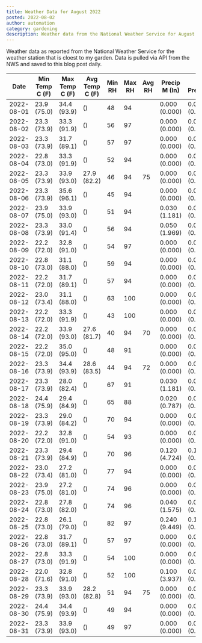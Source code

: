 ```yaml
---
title: Weather Data for August 2022
posted: 2022-08-02
author: automation
category: gardening
description: Weather data from the National Weather Service for August 2022
---
```


Weather data as reported from the National Weather Service for the weather station 
that is cloest to my garden. Data is pulled via API from the NWS and saved to this 
blog post daily.

|Date|Min Temp C (F)|Max Temp C (F)|Avg Temp C (F)|Min RH|Max RH|Avg RH|Precip M (In)|Avg Precip/Hr|
|---|---|---|---|---|---|---|---|---|
|2022-08-01|23.9 (75.0)|34.4 (93.9)| ()|48|94||0.000 (0.000)|0.000 (0.000)|
|2022-08-02|23.3 (73.9)|33.3 (91.9)| ()|56|97||0.000 (0.000)|0.000 (0.000)|
|2022-08-03|23.3 (73.9)|31.7 (89.1)| ()|57|97||0.000 (0.000)|0.000 (0.000)|
|2022-08-04|22.8 (73.0)|33.3 (91.9)| ()|52|94||0.000 (0.000)|0.000 (0.000)|
|2022-08-05|23.3 (73.9)|33.9 (93.0)|27.9 (82.2)|46|94|75|0.000 (0.000)|0.000 (0.000)|
|2022-08-06|23.3 (73.9)|35.6 (96.1)| ()|45|94||0.000 (0.000)|0.000 (0.000)|
|2022-08-07|23.9 (75.0)|33.9 (93.0)| ()|51|94||0.030 (1.181)|0.038 (0.038)|
|2022-08-08|23.3 (73.9)|33.0 (91.4)| ()|56|94||0.050 (1.969)|0.046 (0.046)|
|2022-08-09|22.2 (72.0)|32.8 (91.0)| ()|54|97||0.000 (0.000)|0.000 (0.000)|
|2022-08-10|22.8 (73.0)|31.1 (88.0)| ()|59|94||0.000 (0.000)|0.000 (0.000)|
|2022-08-11|22.2 (72.0)|31.7 (89.1)| ()|57|94||0.000 (0.000)|0.000 (0.000)|
|2022-08-12|23.0 (73.4)|31.1 (88.0)| ()|63|100||0.000 (0.000)|0.000 (0.000)|
|2022-08-13|22.2 (72.0)|33.3 (91.9)| ()|43|100||0.000 (0.000)|0.000 (0.000)|
|2022-08-14|22.2 (72.0)|33.9 (93.0)|27.6 (81.7)|40|94|70|0.000 (0.000)|0.000 (0.000)|
|2022-08-15|22.2 (72.0)|35.0 (95.0)| ()|48|91||0.000 (0.000)|0.000 (0.000)|
|2022-08-16|23.3 (73.9)|34.4 (93.9)|28.6 (83.5)|44|94|72|0.000 (0.000)|0.000 (0.000)|
|2022-08-17|23.3 (73.9)|28.0 (82.4)| ()|67|91||0.030 (1.181)|0.049 (0.049)|
|2022-08-18|24.4 (75.9)|29.4 (84.9)| ()|65|88||0.020 (0.787)|0.072 (0.072)|
|2022-08-19|23.3 (73.9)|29.0 (84.2)| ()|70|94||0.000 (0.000)|0.000 (0.000)|
|2022-08-20|22.2 (72.0)|32.8 (91.0)| ()|54|93||0.000 (0.000)|0.000 (0.000)|
|2022-08-21|23.3 (73.9)|29.4 (84.9)| ()|70|96||0.120 (4.724)|0.103 (0.103)|
|2022-08-22|23.0 (73.4)|27.2 (81.0)| ()|77|94||0.000 (0.000)|0.000 (0.000)|
|2022-08-23|23.9 (75.0)|27.2 (81.0)| ()|74|96||0.000 (0.000)|0.000 (0.000)|
|2022-08-24|22.8 (73.0)|27.8 (82.0)| ()|74|96||0.040 (1.575)|0.044 (0.044)|
|2022-08-25|22.8 (73.0)|26.1 (79.0)| ()|82|97||0.240 (9.449)|0.169 (0.169)|
|2022-08-26|22.8 (73.0)|31.7 (89.1)| ()|57|97||0.000 (0.000)|0.000 (0.000)|
|2022-08-27|22.8 (73.0)|33.3 (91.9)| ()|54|100||0.000 (0.000)|0.000 (0.000)|
|2022-08-28|22.0 (71.6)|32.8 (91.0)| ()|52|100||0.100 (3.937)|0.096 (0.096)|
|2022-08-29|23.3 (73.9)|33.9 (93.0)|28.2 (82.8)|51|94|75|0.000 (0.000)|0.000 (0.000)|
|2022-08-30|24.4 (75.9)|34.4 (93.9)| ()|49|94||0.000 (0.000)|0.000 (0.000)|
|2022-08-31|23.3 (73.9)|33.9 (93.0)| ()|49|97||0.000 (0.000)|0.000 (0.000)|
